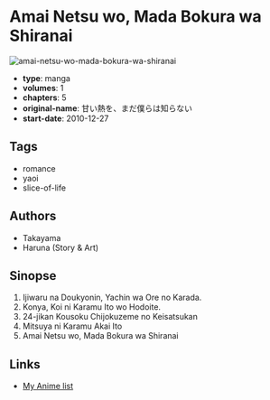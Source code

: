 # Amai Netsu wo, Mada Bokura wa Shiranai

![amai-netsu-wo-mada-bokura-wa-shiranai](https://cdn.myanimelist.net/images/manga/2/142237.jpg)

-   **type**: manga
-   **volumes**: 1
-   **chapters**: 5
-   **original-name**: 甘い熱を、まだ僕らは知らない
-   **start-date**: 2010-12-27

## Tags

-   romance
-   yaoi
-   slice-of-life

## Authors

-   Takayama
-   Haruna (Story & Art)

## Sinopse

1. Ijiwaru na Doukyonin, Yachin wa Ore no Karada.
2. Konya, Koi ni Karamu Ito wo Hodoite.
3. 24-jikan Kousoku Chijokuzeme no Keisatsukan
4. Mitsuya ni Karamu Akai Ito
5. Amai Netsu wo, Mada Bokura wa Shiranai

## Links

-   [My Anime list](https://myanimelist.net/manga/81241/Amai_Netsu_wo_Mada_Bokura_wa_Shiranai)
